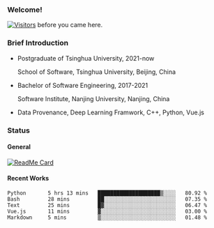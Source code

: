 ### Welcome!

[![Visitors](https://visitor-badge.laobi.icu/badge?page_id=HermitSun.HermitSun)]() before you came here.

### Brief Introduction

- Postgraduate of Tsinghua University, 2021-now
  
  School of Software, Tsinghua University, Beijing, China

- Bachelor of Software Engineering, 2017-2021
  
  Software Institute, Nanjing University, Nanjing, China

- Data Provenance, Deep Learning Framwork, C++, Python, Vue.js

### Status

#### General

[![ReadMe Card](https://github-readme-stats.hermitsun.vercel.app/api?username=HermitSun&count_private=true&show_icons=true)]()

#### Recent Works

<!--START_SECTION:waka-->

```text
Python       5 hrs 13 mins   ████████████████████▒░░░░   80.92 %
Bash         28 mins         ██░░░░░░░░░░░░░░░░░░░░░░░   07.35 %
Text         25 mins         █▓░░░░░░░░░░░░░░░░░░░░░░░   06.47 %
Vue.js       11 mins         ▓░░░░░░░░░░░░░░░░░░░░░░░░   03.00 %
Markdown     5 mins          ▒░░░░░░░░░░░░░░░░░░░░░░░░   01.48 %
```

<!--END_SECTION:waka-->
